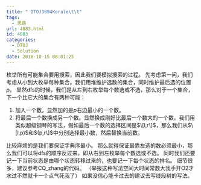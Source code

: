 ```yaml
---
title: " DTOJ3894Korale\t\t"
tags:
  - 思路
url: 4083.html
id: 4083
categories:
  - DTOJ
  - Solution
date: 2018-10-15 08:01:25
---
```


枚举所有可能集合要用搜索，因此我们要模拟搜索的过程。 先考虑第一问，我们考虑从小到大枚举每种集合。我们用堆维护选数的集合，同时维护最后选的位置$p$。 显然dfs的时候，我们是从左到右枚举每个数选或不选，那么对于一个集合，下一个比它大的集合有两种可能：

1.  加入一个数。显然加的是$p$右边最小的一个数。
2.  将最后一个数换成另一个数。显然换成刚好比最后一个数大的一个数。我们用类似超级钢琴的写法，假如最后一个数的选择区间是$\[l,r\]$，那么我们从$\[l,p)$和$(p,r\]$中分别选择最小数，然后替换当前数。

比较麻烦的是我们要保证字典序最小。 那么就得保证最靠左选的数必须最小，那么我们可以将dfs的顺序反过来，即从右到左枚举每个数选或不选。 同时我们还要记一下当前状态是由哪个状态转移过来的，也要记一下每个状态的排名。 细节很多，建议参考CQ_zhang的代码。 （举报这种写法空间大时间常数大我手开O2才水过不然就卡一个点气死我了） 如果没信心能卡过去的建议去写线段树的写法。